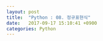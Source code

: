 ```yaml
---
layout: post
title:  "Python : 08. 정규표현식"
date:   2017-09-17 15:10:41 +0900
categories: Python
---
```

